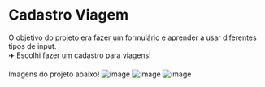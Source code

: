 <h1> Cadastro Viagem </h1>

  O objetivo do projeto era fazer um formulário e aprender a usar diferentes tipos de input. <br>
✈️ Escolhi fazer um cadastro para viagens!

Imagens do projeto abaixo!
![image](https://github.com/user-attachments/assets/8d2d2e3e-76d2-4cbb-a679-dd05e9433437)
![image](https://github.com/julia-dancona/cadastroViagem/assets/161861221/33978495-e613-450b-8686-4516ee8b6ced)
![image](https://github.com/user-attachments/assets/7ec43a24-2ef8-4b86-a2f5-0585ef0245e6)
